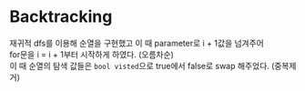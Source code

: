 # Backtracking

재귀적 dfs를 이용해 순열을 구현했고 이 때 parameter로 i + 1값을 넘겨주어 <br>
for문을 i = i + 1부터 시작하게 하였다. (오름차순)<br>
이 때 순열의 탐색 값들은 `bool visted`으로 true에서 false로 swap 해주었다. (중복제거)